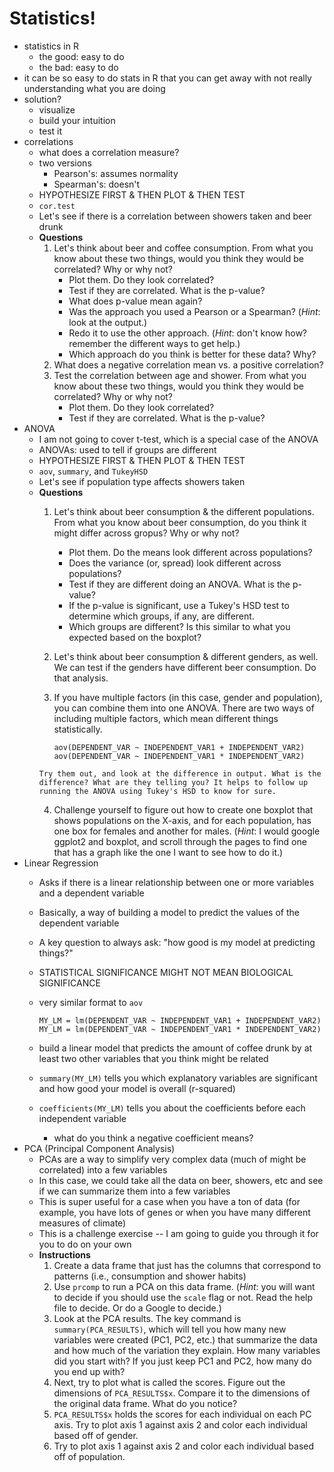 # Statistics!
- statistics in R
	- the good: easy to do
	- the bad: easy to do
- it can be so easy to do stats in R that you can get away with not really understanding what you are doing
- solution?
	- visualize
	- build your intuition
	- test it
- correlations
	- what does a correlation measure?
	- two versions
		- Pearson's: assumes normality
		- Spearman's: doesn't
	- HYPOTHESIZE FIRST & THEN PLOT & THEN TEST
	- `cor.test`
	- Let's see if there is a correlation between showers taken and beer drunk
	- **Questions**
		1. Let's think about beer and coffee consumption. From what you know about these two things, would you think they would be correlated? Why or why not? 
			- Plot them. Do they look correlated?
			- Test if they are correlated. What is the p-value?
			- What does p-value mean again?
			- Was the approach you used a Pearson or a Spearman? (_Hint_: look at the output.)
			- Redo it to use the other approach. (_Hint_: don't know how? remember the different ways to get help.)
			- Which approach do you think is better for these data? Why?
		2. What does a negative correlation mean vs. a positive correlation?
		3. Test the correlation between age and shower.  From what you know about these two things, would you think they would be correlated? Why or why not? 
			- Plot them. Do they look correlated?
			- Test if they are correlated. What is the p-value?
- ANOVA
	- I am not going to cover t-test, which is a special case of the ANOVA
	- ANOVAs: used to tell if groups are different
	- HYPOTHESIZE FIRST & THEN PLOT & THEN TEST
	- `aov`, `summary`, and `TukeyHSD`
	- Let's see if population type affects showers taken
	- **Questions**
		1. Let's think about beer consumption & the different populations. From what you know about beer consumption, do you think it might differ across gropus? Why or why not? 
			- Plot them. Do the means look different across populations?
			- Does the variance (or, spread) look different across populations?
			- Test if they are different doing an ANOVA. What is the p-value?
			- If the p-value is significant, use a Tukey's HSD test to determine which groups, if any, are different.
			- Which groups are different? Is this similar to what you expected based on the boxplot?
		2. Let's think about beer consumption & different genders, as well. We can test if the genders have different beer consumption. Do that analysis.
		3. If you have multiple factors (in this case, gender and population), you can combine them into one ANOVA. There are two ways of including multiple factors, which mean different things statistically.
		
			```
			aov(DEPENDENT_VAR ~ INDEPENDENT_VAR1 + INDEPENDENT_VAR2)
			aov(DEPENDENT_VAR ~ INDEPENDENT_VAR1 * INDEPENDENT_VAR2)
			```
		  Try them out, and look at the difference in output. What is the difference? What are they telling you? It helps to follow up running the ANOVA using Tukey's HSD to know for sure.
		4. Challenge yourself to figure out how to create one boxplot that shows populations on the X-axis, and for each population, has one box for females and another for males. (_Hint_: I would google ggplot2 and boxplot, and scroll through the pages to find one that has a graph like the one I want to see how to do it.)
- Linear Regression
	- Asks if there is a linear relationship between one or more variables and a dependent variable
	- Basically, a way of building a model to predict the values of the dependent variable
	- A key question to always ask: "how good is my model at predicting things?"
	- STATISTICAL SIGNIFICANCE MIGHT NOT MEAN BIOLOGICAL SIGNIFICANCE
	- very similar format to `aov`
	
		```
		MY_LM = lm(DEPENDENT_VAR ~ INDEPENDENT_VAR1 + INDEPENDENT_VAR2)
		MY_LM = lm(DEPENDENT_VAR ~ INDEPENDENT_VAR1 * INDEPENDENT_VAR2)
		```
	- build a linear model that predicts the amount of coffee drunk by at least two other variables that you think might be related
	- `summary(MY_LM)` tells you which explanatory variables are significant and how good your model is overall (r-squared)
	- `coefficients(MY_LM)` tells you about the coefficients before each independent variable
		- what do you think a negative coefficient means?
- PCA (Principal Component Analysis)
	- PCAs are a way to simplify very complex data (much of might be correlated) into a few variables
	- In this case, we could take all the data on beer, showers, etc and see if we can summarize them into a few variables
	- This is super useful for a case when you have a ton of data (for example, you have lots of genes or when you have many different measures of climate)
	- This is a challenge exercise -- I am going to guide you through it for you to do on your own
	- **Instructions**
		1. Create a data frame that just has the columns that correspond to patterns (i.e., consumption and shower habits)
		2. Use `prcomp` to run a PCA on this data frame. (_Hint_: you will want to decide if you should use the `scale` flag or not. Read the help file to decide. Or do a Google to decide.)
		3. Look at the PCA results. The key command is `summary(PCA_RESULTS)`, which will tell you how many new variables were created (PC1, PC2, etc.) that summarize the data and how much of the variation they explain. How many variables did you start with? If you just keep PC1 and PC2, how many do you end up with?
		4. Next, try to plot what is called the scores. Figure out the dimensions of `PCA_RESULTS$x`. Compare it to the dimensions of the original data frame. What do you notice?
		5. `PCA_RESULTS$x` holds the scores for each individual on each PC axis. Try to plot axis 1 against axis 2 and color each individual based off of gender.
		6. Try to plot axis 1 against axis 2 and color each individual based off of population.